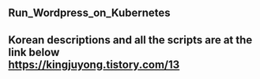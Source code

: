 <h2>Run_Wordpress_on_Kubernetes<h2>

Korean descriptions and all the scripts are at the link below <br>
https://kingjuyong.tistory.com/13
